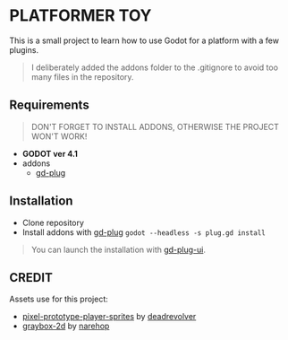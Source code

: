 # PLATFORMER TOY

This is a small project to learn how to use Godot for a platform with a few plugins.
> I deliberately added the addons folder to the .gitignore to avoid too many files in the repository.

## Requirements

> <p color="red">DON'T FORGET TO INSTALL ADDONS, OTHERWISE THE PROJECT WON'T WORK!</p>

- **GODOT ver 4.1**
- addons
    - [gd-plug](https://github.com/imjp94/gd-plug)
 

## Installation
- Clone repository
- Install addons with [gd-plug](https://github.com/imjp94/gd-plug) `godot --headless -s plug.gd install`

> You can launch the installation with [gd-plug-ui](https://github.com/imjp94/gd-plug-ui).

## CREDIT
Assets use for this project:
- [pixel-prototype-player-sprites](https://deadrevolver.itch.io/pixel-prototype-player-sprites) by [deadrevolver](https://deadrevolver.itch.io/)
- [graybox-2d](https://narehop.itch.io/graybox-2d) by [narehop](https://narehop.itch.io/)
